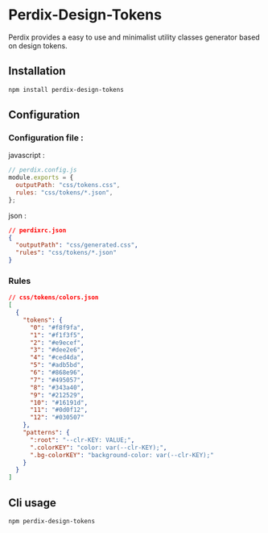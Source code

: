 # Perdix-Design-Tokens

Perdix provides a easy to use and minimalist utility classes generator based on design tokens.

## Installation

```bash
npm install perdix-design-tokens
```

## Configuration

### Configuration file :

javascript :

```js
// perdix.config.js
module.exports = {
  outputPath: "css/tokens.css",
  rules: "css/tokens/*.json",
};
```

json :

```json
// perdixrc.json
{
  "outputPath": "css/generated.css",
  "rules": "css/tokens/*.json"
}
```

### Rules

```json
// css/tokens/colors.json
[
  {
    "tokens": {
      "0": "#f8f9fa",
      "1": "#f1f3f5",
      "2": "#e9ecef",
      "3": "#dee2e6",
      "4": "#ced4da",
      "5": "#adb5bd",
      "6": "#868e96",
      "7": "#495057",
      "8": "#343a40",
      "9": "#212529",
      "10": "#16191d",
      "11": "#0d0f12",
      "12": "#030507"
    },
    "patterns": {
      ":root": "--clr-KEY: VALUE;",
      ".colorKEY": "color: var(--clr-KEY);",
      ".bg-colorKEY": "background-color: var(--clr-KEY);"
    }
  }
]
```

## Cli usage

```bash
npm perdix-design-tokens
```
